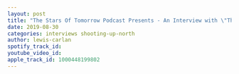 ```yaml
---
layout: post
title: "The Stars Of Tomorrow Podcast Presents - An Interview with \"The Hotstepper\" Macrae Martin"
date: 2019-08-30
categories: interviews shooting-up-north
author: lewis-carlan
spotify_track_id: 
youtube_video_id: 
apple_track_id: 1000448199802
---
```

